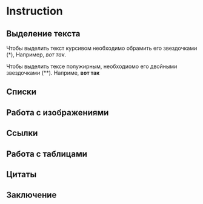 # Instruction

## Выделение текста

Чтобы выделить текст курсивом необходимо обрамить его звездочками (*), Например, *вот так*.

Чтобы выделить тексе полужирным, необходиомо его двойными звездочками (**). Наприме, **вот так**

## Списки

## Работа с изображениями

## Ссылки

## Работа с таблицами

## Цитаты

## Заключение

